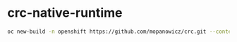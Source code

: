 # crc-native-runtime

```bash
oc new-build -n openshift https://github.com/mopanowicz/crc.git --context-dir=s2i/crc-native-runtime --source-secret=crc-github --name=crc-native-runtime --to=crc-native-runtime:release
```
